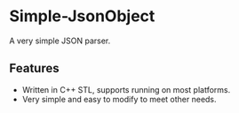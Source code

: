 # Simple-JsonObject
A very simple JSON parser. 

## Features
- Written in C++ STL, supports running on most platforms.
- Very simple and easy to modify to meet other needs.
